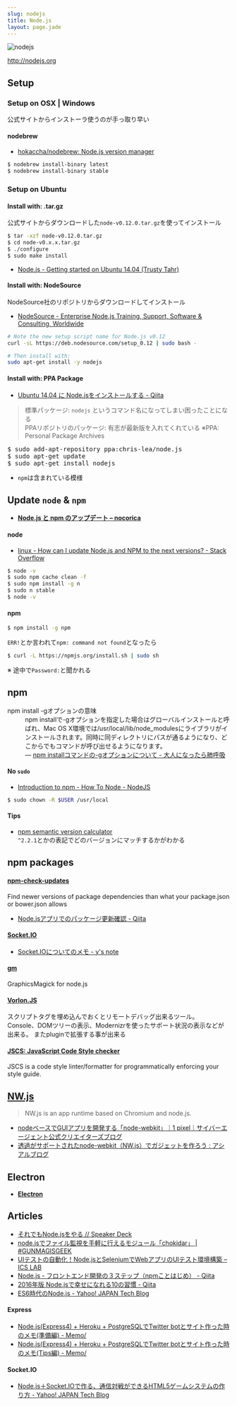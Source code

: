 ```yaml
---
slug: nodejs
title: Node.js
layout: page.jade
---
```


![nodejs](/wiki/assets/img/nodejs.png)

http://nodejs.org


## Setup

### Setup on OSX | Windows
公式サイトからインストーラ使うのが手っ取り早い

#### nodebrew
- [hokaccha/nodebrew: Node.js version manager](https://github.com/hokaccha/nodebrew)

```bash
$ nodebrew install-binary latest
$ nodebrew install-binary stable
```

### Setup on Ubuntu

#### Install with: .tar.gz
公式サイトからダウンロードした`node-v0.12.0.tar.gz`を使ってインストール

```bash
$ tar -xzf node-v0.12.0.tar.gz
$ cd node-v0.x.x.tar.gz
$ ./configure
$ sudo make install
```
- [Node.js - Getting started on Ubuntu 14.04 (Trusty Tahr)](https://www.howtoforge.com/tutorial/nodejs-ubuntu-getting-started/)

#### Install with: NodeSource
NodeSource社のリポジトリからダウンロードしてインストール
- [NodeSource - Enterprise Node.js Training, Support, Software & Consulting, Worldwide](https://nodesource.com/blog/nodejs-v012-iojs-and-the-nodesource-linux-repositories)

```bash
# Note the new setup script name for Node.js v0.12
curl -sL https://deb.nodesource.com/setup_0.12 | sudo bash -

# Then install with:
sudo apt-get install -y nodejs
```

#### Install with: PPA Package
- [Ubuntu 14.04 に Node.jsをインストールする - Qiita](http://qiita.com/moris/items/281a588b9773357b27f7)

> 標準パッケージ: `nodejs` というコマンド名になってしまい困ったことになる  
> PPAリポジトリのパッケージ: 有志が最新版を入れてくれている  ※PPA: Personal Package Archives

<pre>
$ sudo add-apt-repository ppa:chris-lea/node.js
$ sudo apt-get update
$ sudo apt-get install nodejs
</pre>
- `npm`は含まれている模様


## Update `node` & `npm`
- __[Node.js と npm のアップデート – nocorica](http://blog.nocorica.jp/2015/03/nodejs-npm-update/)__

#### node
- [linux - How can I update Node.js and NPM to the next versions? - Stack Overflow](http://stackoverflow.com/questions/6237295/how-can-i-update-node-js-and-npm-to-the-next-versions)

```bash
$ node -v
$ sudo npm cache clean -f
$ sudo npm install -g n
$ sudo n stable
$ node -v
```

#### npm
```bash
$ npm install -g npm
```
`ERR!`とか言われて`npm: command not found`となったら
```bash
$ curl -L https://npmjs.org/install.sh | sudo sh
```
※ 途中で`Password:`と聞かれる


## npm

<dl>
  <dt>npm install -gオプションの意味</dt>
  <dd>npm installで-gオプションを指定した場合はグローバルインストールと呼ばれ、Mac OS X環境では/usr/local/lib/node_modulesにライブラリがインストールされます。同時に同ディレクトリにパスが通るようになり、どこからでもコマンドが呼び出せるようになります。<br> ― <a href="http://d.hatena.ne.jp/replication/20110607/1307458180">npm installコマンドの-gオプションについて - 大人になったら肺呼吸</a></dd>
</dl>

#### No `sudo`
- [Introduction to npm - How To Node - NodeJS](http://howtonode.org/introduction-to-npm)

```bash
$ sudo chown -R $USER /usr/local
```

#### Tips
- [npm semantic version calculator](http://semver.npmjs.com/)  
  `^2.2.1`とかの表記でどのバージョンにマッチするかがわかる


## npm packages

#### [npm-check-updates](https://github.com/tjunnone/npm-check-updates)
Find newer versions of package dependencies than what your package.json or bower.json allows
- [Node.jsアプリでのパッケージ更新確認 - Qiita](http://qiita.com/ksato9700/items/03e4cd49c55a9a61ef65)

#### [Socket.IO](http://socket.io/)
- [Socket.IOについてのメモ - y's note](http://ykmtblog.hatenablog.jp/entry/2015/04/08/201109)

#### [gm](http://aheckmann.github.io/gm/)
GraphicsMagick for node.js

#### [Vorlon.JS](http://vorlonjs.com/)
スクリプトタグを埋め込んでおくとリモートデバッグ出来るツール。 Console、DOMツリーの表示、Modernizrを使ったサポート状況の表示などが出来る。 またpluginで拡張する事が出来る

#### [JSCS: JavaScript Code Style checker](http://jscs.info/)
JSCS is a code style linter/formatter for programmatically enforcing your style guide.


## [NW.js](http://nwjs.io/)

> NW.js is an app runtime based on Chromium and node.js.

- [nodeベースでGUIアプリを開発する「node-webkit」｜1 pixel｜サイバーエージェント公式クリエイターズブログ](http://ameblo.jp/ca-1pixel/entry-11765019318.html)
- [透過がサポートされたnode-webkit（NW.js）でガジェットを作ろう : アシアルブログ](http://blog.asial.co.jp/1350)

## Electron
- __[Electron](/wiki/electron/)__

## Articles

- [それでもNode.jsをやる // Speaker Deck](https://speakerdeck.com/yosuke_furukawa/soredemonode-dot-jswoyaru)
- [node.jsでファイル監視を手軽に行えるモジュール「chokidar」 | #GUNMAGISGEEK](http://shimz.me/blog/node-js/4123)
- [UIテストの自動化！Node.jsとSeleniumでWebアプリのUIテスト環境構築 – ICS LAB](http://ics-web.jp/lab/archives/5759)
- [Node.js - フロントエンド開発の３ステップ（npmことはじめ） - Qiita](http://qiita.com/hashrock/items/15f4a4961183cfbb2658)
- [2016年版 Node.jsで幸せになれる10の習慣 - Qiita](http://qiita.com/ksato9700/items/b21383e613b6dc308dca)
- [ES6時代のNode.js - Yahoo! JAPAN Tech Blog](http://techblog.yahoo.co.jp/javascript/nodejs/Node-es6/)

#### Express
- [Node.js(Express4) + Heroku + PostgreSQLでTwitter botとサイト作った時のメモ(準備編) - Memo/](http://memo.brdr.jp/post/116650871021/node-js-express4-heroku-postgresql-twitter)
- [Node.js(Express4) + Heroku + PostgreSQLでTwitter botとサイト作った時のメモ(Tips編) - Memo/](http://memo.brdr.jp/post/117233031311/node-js-express4-heroku-postgresql-twitter)

#### Socket.IO
- [Node.js＋Socket.IOで作る、通信対戦ができるHTML5ゲームシステムの作り方 - Yahoo! JAPAN Tech Blog](http://techblog.yahoo.co.jp/javascript/nodejs/online_game_architecture_by_socketio/)
